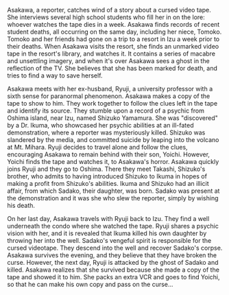 <!-- Ring (1998) -->

Asakawa, a reporter, catches wind of a story about a cursed video tape. She interviews several high school students who fill her in on the lore: whoever watches the tape dies in a week. Asakawa finds records of recent student deaths, all occurring on the same day, including her niece, Tomoko. Tomoko and her friends had gone on a trip to a resort in Izu a week prior to their deaths. When Asakawa visits the resort, she finds an unmarked video tape in the resort's library, and watches it. It contains a series of macabre and unsettling imagery, and when it's over Asakawa sees a ghost in the reflection of the TV. She believes that she has been marked for death, and tries to find a way to save herself.

Asakawa meets with her ex-husband, Ryuji, a university professor with a sixth sense for paranormal phenomenon. Asakawa makes a copy of the tape to show to him. They work together to follow the clues left in the tape and identify its source. They stumble upon a record of a psychic from Oshima island, near Izu, named Shizuko Yamamura. She was "discovered" by a Dr. Ikuma, who showcased her psychic abilities at an ill-fated demonstration, where a reporter was mysteriously killed. Shizuko was slandered by the media, and committed suicide by leaping into the volcano at Mt. Mihara. Ryuji decides to travel alone and follow the clues, encouraging Asakawa to remain behind with their son, Yoichi. However, Yoichi finds the tape and watches it, to Asakawa's horror. Asakawa quickly joins Ryuji and they go to Oshima. There they meet Takashi, Shizuko's brother, who admits to having introduced Shizuko to Ikuma in hopes of making a profit from Shizuko's abilities. Ikuma and Shizuko had an illicit affair, from which Sadako, their daughter, was born. Sadako was present at the demonstration and it was she who slew the reporter, simply by wishing his death.

On her last day, Asakawa travels with Ryuji back to Izu. They find a well underneath the condo where she watched the tape. Ryuji shares a psychic vision with her, and it is revealed that Ikuma killed his own daughter by throwing her into the well. Sadako's vengeful spirit is responsible for the cursed videotape. They descend into the well and recover Sadako's corpse. Asakawa survives the evening, and they believe that they have broken the curse. However, the next day, Ryuji is attacked by the ghost of Sadako and killed. Asakawa realizes that she survived because she made a copy of the tape and showed it to him. She packs an extra VCR and goes to find Yoichi, so that he can make his own copy and pass on the curse...